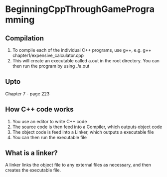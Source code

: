 # BeginningCppThroughGameProgramming

## Compilation
1. To compile each of the individual C++ programs, use g++, e.g. g++ chapter1/expensive_calculator.cpp
2. This will create an executable called a.out in the root directory. You can then run the program by using ./a.out

## Upto
Chapter 7 - page 223

## How C++ code works
1. You use an editor to write C++ code
2. The source code is then feed into a Compiler, which outputs object code
3. The object code is feed into a Linker, which outputs a executable file
4. You can then run the executable file

## What is a linker?
A linker links the object file to any external files as necessary, and then creates the executable file.